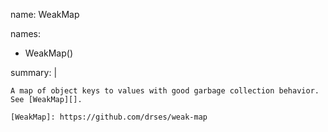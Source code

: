 
name: WeakMap

names:
-   WeakMap()

summary: |

    A map of object keys to values with good garbage collection behavior.
    See [WeakMap][].

    [WeakMap]: https://github.com/drses/weak-map

